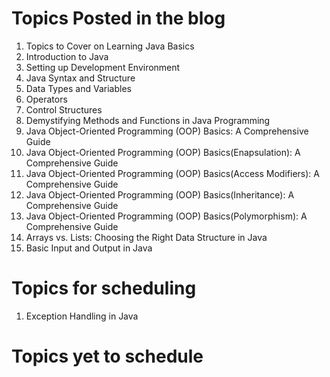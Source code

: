 # Topics Posted in the blog
1. Topics to Cover on Learning Java Basics
2. Introduction to Java
3. Setting up Development Environment
4. Java Syntax and Structure
5. Data Types and Variables
6. Operators
7. Control Structures
8. Demystifying Methods and Functions in Java Programming
9. Java Object-Oriented Programming (OOP) Basics: A Comprehensive Guide
10. Java Object-Oriented Programming (OOP) Basics(Enapsulation): A Comprehensive Guide
11. Java Object-Oriented Programming (OOP) Basics(Access Modifiers): A Comprehensive Guide
12. Java Object-Oriented Programming (OOP) Basics(Inheritance): A Comprehensive Guide
13. Java Object-Oriented Programming (OOP) Basics(Polymorphism): A Comprehensive Guide
14. Arrays vs. Lists: Choosing the Right Data Structure in Java
15. Basic Input and Output in Java

# Topics for scheduling
1. Exception Handling in Java

# Topics yet to schedule